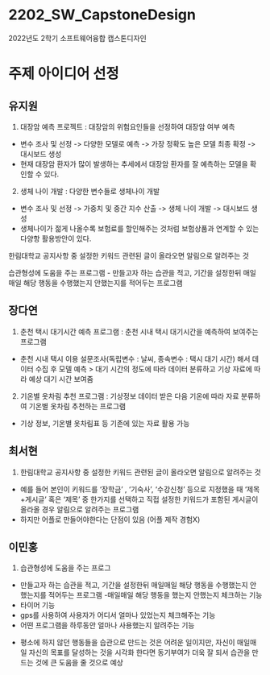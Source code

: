 # 2202_SW_CapstoneDesign
2022년도 2학기 소프트웨어융합 캡스톤디자인


# 주제 아이디어 선정
## 유지원
1. 대장암 예측 프로젝트
: 대장암의 위험요인들을 선정하여 대장암 여부 예측
  * 변수 조사 및 선정 -> 다양한 모델로 예측 -> 가장 정확도 높은 모델 최종 확정 -> 대시보드 생성
  * 현재 대장암 환자가 많이 발생하는 추세에서 대장암 환자를 잘 예측하는 모델을 확인할 수 있다.
2. 생체 나이 개발
: 다양한 변수들로 생체나이 개발
  * 변수 조사 및 선정 -> 가중치 및 중간 지수 산출 -> 생체 나이 개발 -> 대시보드 생성
  * 생체나이가 젊게 나올수록 보험료를 할인해주는 것처럼 보험상품과 연계할 수 있는 다양항 활용방안이 있다.

한림대학교 공지사항 중 설정한 키워드 관련된 글이 올라오면 알림으로 알려주는 것

습관형성에 도움을 주는 프로그램 - 만들고자 하는 습관을 적고, 기간을 설정한뒤 매일매일 해당 행동을 수행했는지 안했는지를 적어두는 프로그램 

## 장다연
1. 춘천 택시 대기시간 예측 프로그램
: 춘천 시내 택시 대기시간을 예측하여 보여주는 프로그램
  * 춘천 시내 택시 이용 설문조사(독립변수 : 날씨, 종속변수 : 택시 대기 시간)  해서 데이터 수집 후 모델 예측 > 대기 시간의 정도에 따라 데이터 분류하고 기상 자료에 따라 예상 대기 시간 보여줌

2. 기온별 옷차림 추천 프로그램
: 기상정보 데이터 받은 다음 기온에 따라 자료 분류하여 기온별 옷차림 추천하는 프로그램
  * 기상 정보, 기온별 옷차림표 등 기존에 있는 자료 활용 가능
  
## 최서현
1. 한림대학교 공지사항 중 설정한 키워드 관련된 글이 올라오면 알림으로 알려주는 것
- 예를 들어 본인이 키워드를 ‘장학금’ , ‘기숙사’, ‘수강신청’ 등으로 지정했을 때 ‘제목+게시글’ 혹은 ‘제목’ 중 한가지를 선택하고 직접 설정한 키워드가 포함된 게시글이 올라올 경우 알림으로 알려주는 프로그램
- 하지만 어플로 만들어야한다는 단점이 있음 (어플 제작 경험X)

## 이민홍
1. 습관형성에 도움을 주는 프로그
 - 만들고자 하는 습관을 적고, 기간을 설정한뒤 매일매일 해당 행동을 수행했는지 안했는지를 적어두는 프로그램 
 -매일매일 해당 행동을 했는지 안했는지 체크하는 기능
 - 타이머 기능
 - gps를 사용하여 사용자가 어디서 얼마나 있었는지 체크해주는 기능
 - 어떤 프로그램을 하루동안 얼마나 사용했는지 알려주는 기능
  * 평소에 하지 않던 행동들을 습관으로 만드는 것은 어려운 일이지만, 자신이 매일매일 자신의 목표를 달성하는 것을 시각화 한다면 동기부여가 더욱 잘 되서 습관을 만드는 것에 큰 도움을 줄 것으로 예상
